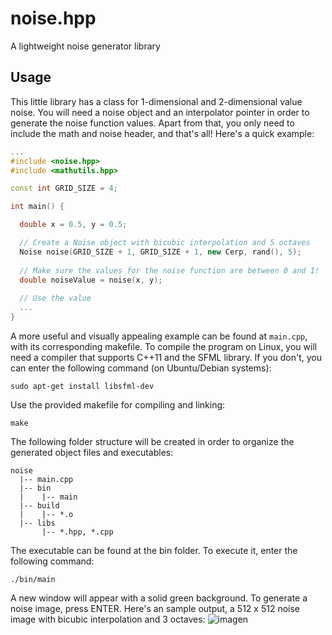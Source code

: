 # noise.hpp
A lightweight noise generator library

## Usage
This little library has a class for 1-dimensional and 2-dimensional value noise. You will need a noise object and an interpolator pointer in order to generate the noise function values. Apart from that, you only need to include the math and noise header, and that's all! Here's a quick example:

```C++
...
#include <noise.hpp>
#include <mathutils.hpp>

const int GRID_SIZE = 4;

int main() {

  double x = 0.5, y = 0.5;

  // Create a Noise object with bicubic interpolation and 5 octaves
  Noise noise(GRID_SIZE + 1, GRID_SIZE + 1, new Cerp, rand(), 5);
  
  // Make sure the values for the noise function are between 0 and 1!
  double noiseValue = noise(x, y);
  
  // Use the value
  ...
}
```

A more useful and visually appealing example can be found at `main.cpp`, with its corresponding makefile. To compile the program on Linux, you will need a compiler that supports C++11 and the SFML library. If you don't, you can enter the following command (on Ubuntu/Debian systems):

```
sudo apt-get install libsfml-dev
```

Use the provided makefile for compiling and linking:
```
make
```

The following folder structure will be created in order to organize the generated object files and executables:
```
noise
  |-- main.cpp
  |-- bin
  |    |-- main
  |-- build
  |    |-- *.o
  |-- libs
       |-- *.hpp, *.cpp
```
The executable can be found at the bin folder. To execute it, enter the following command:
```
./bin/main
```

A new window will appear with a solid green background. To generate a noise image, press ENTER. Here's an sample output, a 512 x 512 noise image with bicubic interpolation and 3 octaves:
![imagen](https://user-images.githubusercontent.com/37598162/124051034-f7b8fd00-da1b-11eb-9691-307b756c6e37.png)


